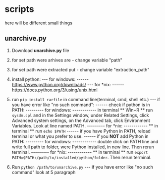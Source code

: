 # scripts
here will be different small things

## unarchive.py

1. Download **unarchive.py** file

2. for set path were arhives are - change variable "path"

3. for set path were extracted put - change variable "extraction_path"

4. install python:
--- for windows:
------ https://www.python.org/downloads/
--- for *nix:
------ https://docs.python.org/3/using/unix.html

5. run ``` pip install rarfile ``` in command line(terminal, cmd, shell etc.)
--- if you have error like "no such command":
------ check if python is in PATH:
--------- for windows:
------------ in terminal ** Win+R ** run ``` sysdm.cpl ``` and in the Settings window, under Related Settings, click Advanced system settings, on the Advanced tab, click Environment Variables. Look at line named PATH.
--------- for *nix:
------------ ** in terminal ** run ``` echo $PATH ```
------ if you have Python in PATH, reload terminal or what you prefer to use.
------ if you **NOT** add Python in PATH:
--------- for windows:
------------ double click on PATH line and write full path to folder, were Python installed, in new line. Then rerun terminal.
--------- for *nix:
------------ ** in terminal ** run ``` export PATH=$PATH:/path/to/installed/python/folder ```. Then rerun terminal.

6. Run ``` python /path/to/unarchive.py ```
--- if you have error like "no such command" look at 5 paragraph
